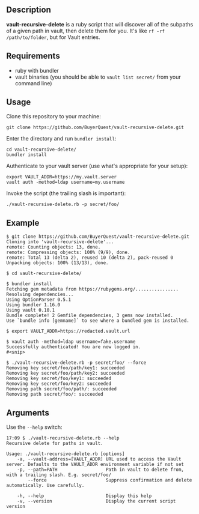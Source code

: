 ## Description

**vault-recursive-delete** is a ruby script that will discover all of the subpaths of a given path in vault, then delete them for you.  It's like `rf -rf /path/to/folder`, but for Vault entries.

## Requirements

* ruby with bundler
* vault binaries (you should be able to `vault list secret/` from your command line)

## Usage

Clone this repository to your machine:

```shell
git clone https://github.com/BuyerQuest/vault-recursive-delete.git
```

Enter the directory and run `bundler install`:

```shell
cd vault-recursive-delete/
bundler install
```

Authenticate to your vault server (use what's appropriate for your setup):
```shell
export VAULT_ADDR=https://my.vault.server
vault auth -method=ldap username=my.username
```

Invoke the script (the trailing slash is important):
```shell
./vault-recursive-delete.rb -p secret/foo/
```

## Example

```console
$ git clone https://github.com/BuyerQuest/vault-recursive-delete.git
Cloning into 'vault-recursive-delete'...
remote: Counting objects: 13, done.
remote: Compressing objects: 100% (9/9), done.
remote: Total 13 (delta 2), reused 10 (delta 2), pack-reused 0
Unpacking objects: 100% (13/13), done.

$ cd vault-recursive-delete/

$ bundler install
Fetching gem metadata from https://rubygems.org/................
Resolving dependencies...
Using OptionParser 0.5.1
Using bundler 1.16.0
Using vault 0.10.1
Bundle complete! 2 Gemfile dependencies, 3 gems now installed.
Use `bundle info [gemname]` to see where a bundled gem is installed.

$ export VAULT_ADDR=https://redacted.vault.url

$ vault auth -method=ldap username=fake.username
Successfully authenticated! You are now logged in.
#<snip>

$ ./vault-recursive-delete.rb -p secret/foo/ --force
Removing key secret/foo/path/key1: succeeded
Removing key secret/foo/path/key2: succeeded
Removing key secret/foo/key1: succeeded
Removing key secret/foo/key2: succeeded
Removing path secret/foo/path/: succeeded
Removing path secret/foo/: succeeded
```

## Arguments

Use the `--help` switch:

```console
17:09 $ ./vault-recursive-delete.rb --help
Recursive delete for paths in vault.

Usage: ./vault-recursive-delete.rb [options]
    -a, --vault-address=[VAULT_ADDR] URL used to access the Vault server. Defaults to the VAULT_ADDR environment variable if not set
    -p, --path=PATH                  Path in vault to delete from, with a trailing slash. E.g. secret/foo/
        --force                      Suppress confirmation and delete automatically. Use carefully.

    -h, --help                       Display this help
    -v, --version                    Display the current script version
```
